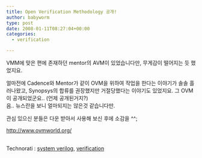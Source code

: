 ```yaml
---
title: Open Verification Methodology 공개!
author: babyworm
type: post
date: 2008-01-11T08:27:04+00:00
categories:
  - verification

---
```

VMM에 맞은 편에 존재하던 mentor의 AVM이 있었습니다만, 무게감이 떨어지는 듯 했었지요.

얼마전에 Cadence와 Mentor가 같이 OVM을 위하여 작업을 한다는 이야기가 솔솔 흘러나왔고, Synopsys의 합류를 권장했지만 거절당했다는 이야기도 있었지요. 그 OVM이 공개되었군요.. (언제 공개된거지?)<br>
음.. 뉴스란을 보니 얼마되지는 않은것 같습니다만.

관심 있으신 분들은 다운 받아서 사용해 보신 후에 소감을 ^^;

<http://www.ovmworld.org/>

<p class="zoundry_bw_tags">
  <!-- Tag links generated by Zoundry Blog Writer. Do not manually edit. http://www.zoundry.com -->
  
  <br> <span class="ztags"><span class="ztagspace">Technorati</span> : <a href="http://technorati.com/tag/system%20verilog" class="ztag" rel="tag">system verilog</a>, <a href="http://technorati.com/tag/verification" class="ztag" rel="tag">verification</a></span>
